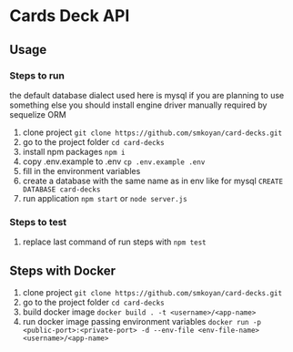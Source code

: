 # Cards Deck API

## Usage

### Steps to run
the default database dialect used here is mysql if you are planning to use something
else you should install engine driver manually required by sequelize ORM
1. clone project `git clone https://github.com/smkoyan/card-decks.git`
2. go to the project folder `cd card-decks`
3. install npm packages `npm i`
4. copy .env.example to .env `cp .env.example .env`
5. fill in the environment variables
6. create a database with the same name as in env like for mysql `CREATE DATABASE card-decks`
6. run application `npm start` or `node server.js`


### Steps to test
1. replace last command of run steps with `npm test`

## Steps with Docker
1. clone project `git clone https://github.com/smkoyan/card-decks.git`
2. go to the project folder `cd card-decks`
3. build docker image `docker build . -t <username>/<app-name>`
4. run docker image passing environment variables `docker run -p <public-port>:<private-port> -d --env-file <env-file-name> <username>/<app-name>`

